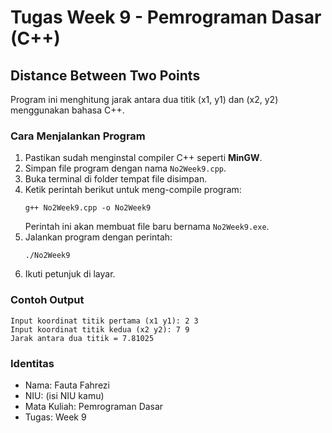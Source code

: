 # Tugas Week 9 - Pemrograman Dasar (C++)

## Distance Between Two Points
Program ini menghitung jarak antara dua titik (x1, y1) dan (x2, y2) menggunakan bahasa C++.

### Cara Menjalankan Program
1. Pastikan sudah menginstal compiler C++ seperti **MinGW**.
2. Simpan file program dengan nama `No2Week9.cpp`.
3. Buka terminal di folder tempat file disimpan.
4. Ketik perintah berikut untuk meng-compile program:
   ```
   g++ No2Week9.cpp -o No2Week9
   ```
   Perintah ini akan membuat file baru bernama `No2Week9.exe`.
5. Jalankan program dengan perintah:
   ```
   ./No2Week9
   ```
6. Ikuti petunjuk di layar.

### Contoh Output
```
Input koordinat titik pertama (x1 y1): 2 3
Input koordinat titik kedua (x2 y2): 7 9
Jarak antara dua titik = 7.81025
```

### Identitas
- Nama: Fauta Fahrezi  
- NIU: (isi NIU kamu)  
- Mata Kuliah: Pemrograman Dasar  
- Tugas: Week 9
